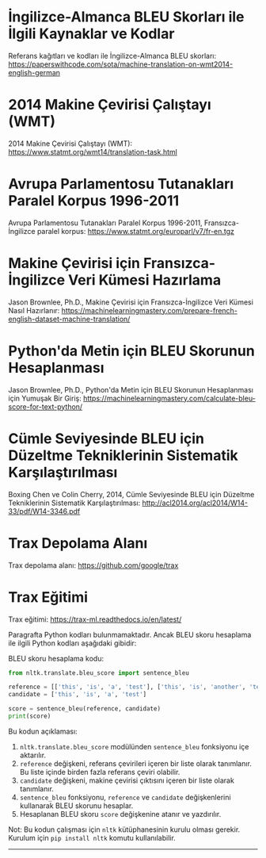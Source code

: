 # İngilizce-Almanca BLEU Skorları ile İlgili Kaynaklar ve Kodlar
Referans kağıtları ve kodları ile İngilizce-Almanca BLEU skorları: https://paperswithcode.com/sota/machine-translation-on-wmt2014-english-german

# 2014 Makine Çevirisi Çalıştayı (WMT)
2014 Makine Çevirisi Çalıştayı (WMT): https://www.statmt.org/wmt14/translation-task.html

# Avrupa Parlamentosu Tutanakları Paralel Korpus 1996-2011
Avrupa Parlamentosu Tutanakları Paralel Korpus 1996-2011, Fransızca-İngilizce paralel korpus: https://www.statmt.org/europarl/v7/fr-en.tgz

# Makine Çevirisi için Fransızca-İngilizce Veri Kümesi Hazırlama
Jason Brownlee, Ph.D., Makine Çevirisi için Fransızca-İngilizce Veri Kümesi Nasıl Hazırlanır: https://machinelearningmastery.com/prepare-french-english-dataset-machine-translation/

# Python'da Metin için BLEU Skorunun Hesaplanması
Jason Brownlee, Ph.D., Python'da Metin için BLEU Skorunun Hesaplanması için Yumuşak Bir Giriş: https://machinelearningmastery.com/calculate-bleu-score-for-text-python/

# Cümle Seviyesinde BLEU için Düzeltme Tekniklerinin Sistematik Karşılaştırılması
Boxing Chen ve Colin Cherry, 2014, Cümle Seviyesinde BLEU için Düzeltme Tekniklerinin Sistematik Karşılaştırılması: http://acl2014.org/acl2014/W14-33/pdf/W14-3346.pdf

# Trax Depolama Alanı
Trax depolama alanı: https://github.com/google/trax

# Trax Eğitimi
Trax eğitimi: https://trax-ml.readthedocs.io/en/latest/

Paragrafta Python kodları bulunmamaktadır. Ancak BLEU skoru hesaplama ile ilgili Python kodları aşağıdaki gibidir:

BLEU skoru hesaplama kodu:
```python
from nltk.translate.bleu_score import sentence_bleu

reference = [['this', 'is', 'a', 'test'], ['this', 'is', 'another', 'test']]
candidate = ['this', 'is', 'a', 'test']

score = sentence_bleu(reference, candidate)
print(score)
```
Bu kodun açıklaması:

1. `nltk.translate.bleu_score` modülünden `sentence_bleu` fonksiyonu içe aktarılır.
2. `reference` değişkeni, referans çevirileri içeren bir liste olarak tanımlanır. Bu liste içinde birden fazla referans çeviri olabilir.
3. `candidate` değişkeni, makine çevirisi çıktısını içeren bir liste olarak tanımlanır.
4. `sentence_bleu` fonksiyonu, `reference` ve `candidate` değişkenlerini kullanarak BLEU skorunu hesaplar.
5. Hesaplanan BLEU skoru `score` değişkenine atanır ve yazdırılır.

Not: Bu kodun çalışması için `nltk` kütüphanesinin kurulu olması gerekir. Kurulum için `pip install nltk` komutu kullanılabilir.

---

